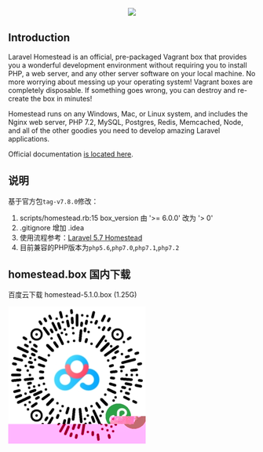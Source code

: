 <p align="center"><img src="https://laravel.com/assets/img/components/logo-homestead.svg"></p>



## Introduction

Laravel Homestead is an official, pre-packaged Vagrant box that provides you a wonderful development environment without requiring you to install PHP, a web server, and any other server software on your local machine. No more worrying about messing up your operating system! Vagrant boxes are completely disposable. If something goes wrong, you can destroy and re-create the box in minutes!

Homestead runs on any Windows, Mac, or Linux system, and includes the Nginx web server, PHP 7.2, MySQL, Postgres, Redis, Memcached, Node, and all of the other goodies you need to develop amazing Laravel applications.

Official documentation [is located here](https://laravel.com/docs/homestead).

## 说明

基于官方包`tag-v7.8.0`修改：

1. scripts/homestead.rb:15 box_version 由 '>= 6.0.0' 改为 '> 0'
2. .gitignore 增加 .idea
3. 使用流程参考：[Laravel 5.7 Homestead](https://learnku.com/docs/laravel/5.7/homestead/2245)
4. 目前兼容的PHP版本为`php5.6`,`php7.0`,`php7.1`,`php7.2`

## homestead.box 国内下载

百度云下载 homestead-5.1.0.box (1.25G)

![微信扫一扫](./qrcode.jpeg)
